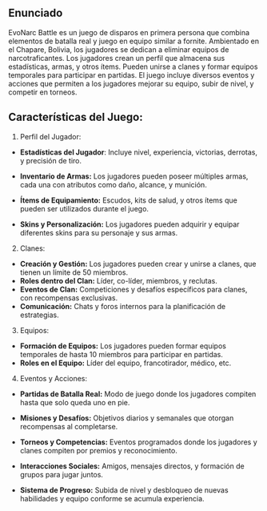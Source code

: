 ## Enunciado
EvoNarc Battle es un juego de disparos en primera persona que combina elementos de batalla real y juego en equipo similar a fornite. Ambientado en el Chapare, Bolivia, los jugadores se dedican a eliminar equipos de narcotraficantes. Los jugadores crean un perfil que almacena sus estadísticas, armas, y otros ítems. Pueden unirse a clanes y formar equipos temporales para participar en partidas. El juego incluye diversos eventos y acciones que permiten a los jugadores mejorar su equipo, subir de nivel, y competir en torneos.

## Características del Juego:

1.	Perfil del Jugador:

- **Estadísticas del Jugador**: Incluye nivel, experiencia, victorias, derrotas, y precisión de tiro.

- **Inventario de Armas:** Los jugadores pueden poseer múltiples armas, cada una con atributos como daño, alcance, y munición.

- **Ítems de Equipamiento:** Escudos, kits de salud, y otros ítems que pueden ser utilizados durante el juego.
  
- **Skins y Personalización:** Los jugadores pueden adquirir y equipar diferentes skins para su personaje y sus armas.

2.	Clanes:

- **Creación y Gestión:** Los jugadores pueden crear y unirse a clanes, que tienen un límite de 50 miembros.
- **Roles dentro del Clan:** Líder, co-líder, miembros, y reclutas.
- **Eventos de Clan:** Competiciones y desafíos específicos para clanes, con recompensas exclusivas.
- **Comunicación:** Chats y foros internos para la planificación de estrategias.
3.	Equipos:

- **Formación de Equipos:** Los jugadores pueden formar equipos temporales de hasta 10 miembros para participar en partidas.
- **Roles en el Equipo:** Líder del equipo, francotirador, médico, etc.


4.	Eventos y Acciones:
- **Partidas de Batalla Real:** Modo de juego donde los jugadores compiten hasta que solo queda uno en pie.

- **Misiones y Desafíos:** Objetivos diarios y semanales que otorgan recompensas al completarse.

- **Torneos y Competencias:** Eventos programados donde los jugadores y clanes compiten por premios y reconocimiento.

- **Interacciones Sociales:** Amigos, mensajes directos, y formación de grupos para jugar juntos.

- **Sistema de Progreso:** Subida de nivel y desbloqueo de nuevas habilidades y equipo conforme se acumula experiencia.